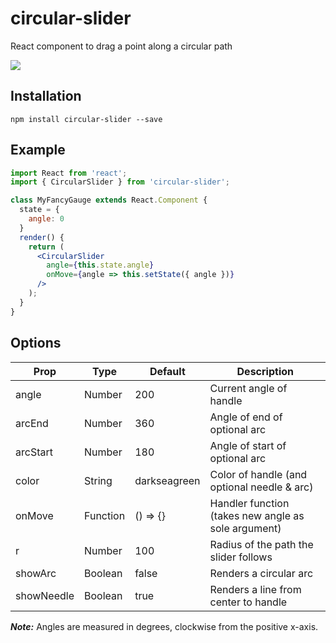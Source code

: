 # circular-slider
React component to drag a point along a circular path

<img src="https://user-images.githubusercontent.com/5648607/28548067-db607404-70c9-11e7-86af-bafee16cc0c6.gif" />

## Installation

```shell
npm install circular-slider --save
```

## Example

```jsx
import React from 'react';
import { CircularSlider } from 'circular-slider';

class MyFancyGauge extends React.Component {
  state = {
    angle: 0
  }
  render() {
    return (
      <CircularSlider
        angle={this.state.angle}
        onMove={angle => this.setState({ angle })}
      />
    );
  }
}
```

## Options

Prop | Type | Default | Description
---- | ---- | ------- | -----------
angle | Number | 200 | Current angle of handle
arcEnd | Number | 360 | Angle of end of optional arc
arcStart | Number | 180 | Angle of start of optional arc
color | String | darkseagreen | Color of handle (and optional needle & arc)
onMove | Function | () => {} | Handler function (takes new angle as sole argument)
r | Number | 100 | Radius of the path the slider follows
showArc | Boolean | false | Renders a circular arc
showNeedle | Boolean | true | Renders a line from center to handle

**_Note:_** Angles are measured in degrees, clockwise from the positive x-axis.
